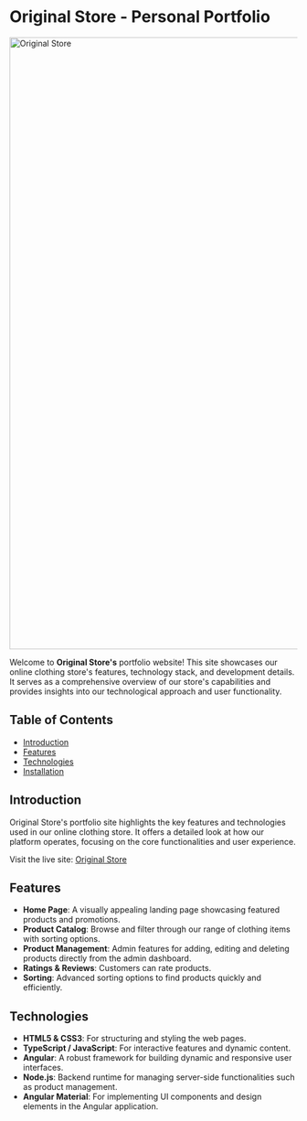 # Original Store - Personal Portfolio

<img width="1071" alt="Original Store" src="https://github.com/user-attachments/assets/original-store.png">

Welcome to **Original Store's** portfolio website! This site showcases our online clothing store's features, technology stack, and development details. It serves as a comprehensive overview of our store's capabilities and provides insights into our technological approach and user functionality.

## Table of Contents
- [Introduction](#introduction)
- [Features](#features)
- [Technologies](#technologies)
- [Installation](#installation)

## Introduction

Original Store's portfolio site highlights the key features and technologies used in our online clothing store. It offers a detailed look at how our platform operates, focusing on the core functionalities and user experience.

Visit the live site: [Original Store](https://originalstore.com/)

## Features

- **Home Page**: A visually appealing landing page showcasing featured products and promotions.
- **Product Catalog**: Browse and filter through our range of clothing items with sorting options.
- **Product Management**: Admin features for adding, editing and deleting products directly from the admin dashboard.
- **Ratings & Reviews**: Customers can rate products.
- **Sorting**: Advanced sorting options to find products quickly and efficiently.

## Technologies

- **HTML5 & CSS3**: For structuring and styling the web pages.
- **TypeScript / JavaScript**: For interactive features and dynamic content.
- **Angular**: A robust framework for building dynamic and responsive user interfaces.
- **Node.js**: Backend runtime for managing server-side functionalities such as product management.
- **Angular Material**: For implementing UI components and design elements in the Angular application.
